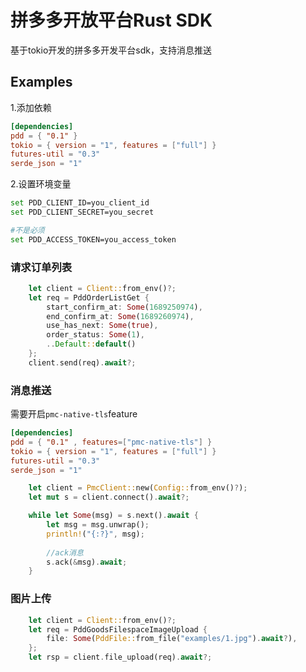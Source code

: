 # 拼多多开放平台Rust SDK

基于tokio开发的拼多多开发平台sdk，支持消息推送

## Examples

1.添加依赖

```toml
[dependencies]
pdd = { "0.1" }
tokio = { version = "1", features = ["full"] }
futures-util = "0.3"
serde_json = "1"
```

2.设置环境变量

```bash
set PDD_CLIENT_ID=you_client_id
set PDD_CLIENT_SECRET=you_secret

#不是必须
set PDD_ACCESS_TOKEN=you_access_token
```

### 请求订单列表

```rust
    let client = Client::from_env()?;
    let req = PddOrderListGet {
        start_confirm_at: Some(1689250974),
        end_confirm_at: Some(1689260974),
        use_has_next: Some(true),
        order_status: Some(1),
        ..Default::default()
    };
    client.send(req).await?;
```

### 消息推送

需要开启`pmc-native-tls`feature

```toml
[dependencies]
pdd = { "0.1" , features=["pmc-native-tls"] }
tokio = { version = "1", features = ["full"] }
futures-util = "0.3"
serde_json = "1"
```

```rust
    let client = PmcClient::new(Config::from_env()?);
    let mut s = client.connect().await?;

    while let Some(msg) = s.next().await {
        let msg = msg.unwrap();
        println!("{:?}", msg);
        
        //ack消息
        s.ack(&msg).await;
    }
```

### 图片上传

```rust
    let client = Client::from_env()?;
    let req = PddGoodsFilespaceImageUpload {
        file: Some(PddFile::from_file("examples/1.jpg").await?),
    };
    let rsp = client.file_upload(req).await?;
```
